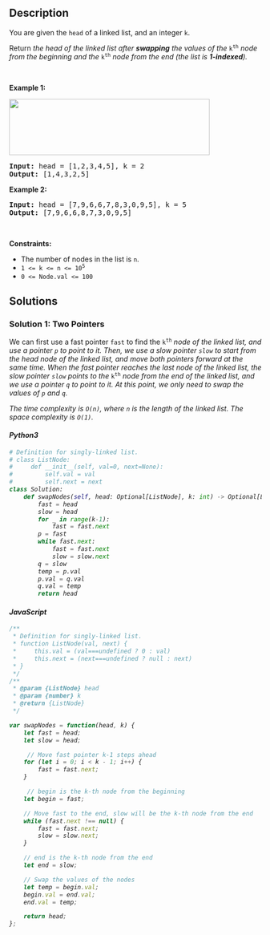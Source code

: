 ## Description

<!-- description:start -->

<p>You are given the <code>head</code> of a linked list, and an integer <code>k</code>.</p>

<p>Return <em>the head of the linked list after <strong>swapping</strong> the values of the </em><code>k<sup>th</sup></code> <em>node from the beginning and the </em><code>k<sup>th</sup></code> <em>node from the end (the list is <strong>1-indexed</strong>).</em></p>

<p>&nbsp;</p>
<p><strong class="example">Example 1:</strong></p>
<img alt="" src="https://fastly.jsdelivr.net/gh/doocs/leetcode@main/solution/1700-1799/1721.Swapping%20Nodes%20in%20a%20Linked%20List/images/linked1.jpg" style="width: 400px; height: 112px;" />
<pre>
<strong>Input:</strong> head = [1,2,3,4,5], k = 2
<strong>Output:</strong> [1,4,3,2,5]
</pre>

<p><strong class="example">Example 2:</strong></p>

<pre>
<strong>Input:</strong> head = [7,9,6,6,7,8,3,0,9,5], k = 5
<strong>Output:</strong> [7,9,6,6,8,7,3,0,9,5]
</pre>

<p>&nbsp;</p>
<p><strong>Constraints:</strong></p>

<ul>
	<li>The number of nodes in the list is <code>n</code>.</li>
	<li><code>1 &lt;= k &lt;= n &lt;= 10<sup>5</sup></code></li>
	<li><code>0 &lt;= Node.val &lt;= 100</code></li>
</ul>

<!-- description:end -->

## Solutions

<!-- solution:start -->

### Solution 1: Two Pointers

We can first use a fast pointer `fast` to find  the </em><code>k<sup>th</sup></code><em> node of the linked list, and use a pointer `p` to point to it. Then, we use a slow pointer `slow` to start from the head node of the linked list, and move both pointers forward at the same time. When the fast pointer reaches the last node of the linked list, the slow pointer `slow` points to the </em><code>k<sup>th</sup></code><em> node from the end of the linked list, and we use a pointer `q` to point to it. At this point, we only need to swap the values of `p` and `q`.

The time complexity is `O(n)`, where `n` is the length of the linked list. The space complexity is `O(1)`.

<!-- tabs:start -->

#### Python3

```python
# Definition for singly-linked list.
# class ListNode:
#     def __init__(self, val=0, next=None):
#         self.val = val
#         self.next = next
class Solution:
    def swapNodes(self, head: Optional[ListNode], k: int) -> Optional[ListNode]:
        fast = head
        slow = head
        for _ in range(k-1):
            fast = fast.next
        p = fast
        while fast.next:
            fast = fast.next
            slow = slow.next
        q = slow
        temp = p.val
        p.val = q.val
        q.val = temp
        return head
```

#### JavaScript

```javascript
/**
 * Definition for singly-linked list.
 * function ListNode(val, next) {
 *     this.val = (val===undefined ? 0 : val)
 *     this.next = (next===undefined ? null : next)
 * }
 */
/**
 * @param {ListNode} head
 * @param {number} k
 * @return {ListNode}
 */

var swapNodes = function(head, k) {
    let fast = head;
    let slow = head;

     // Move fast pointer k-1 steps ahead
    for (let i = 0; i < k - 1; i++) {
        fast = fast.next;
    }

     // begin is the k-th node from the beginning
    let begin = fast;

    // Move fast to the end, slow will be the k-th node from the end
    while (fast.next !== null) {
        fast = fast.next;
        slow = slow.next;
    }

    // end is the k-th node from the end
    let end = slow;

    // Swap the values of the nodes
    let temp = begin.val;
    begin.val = end.val;
    end.val = temp;

    return head;
};

````
